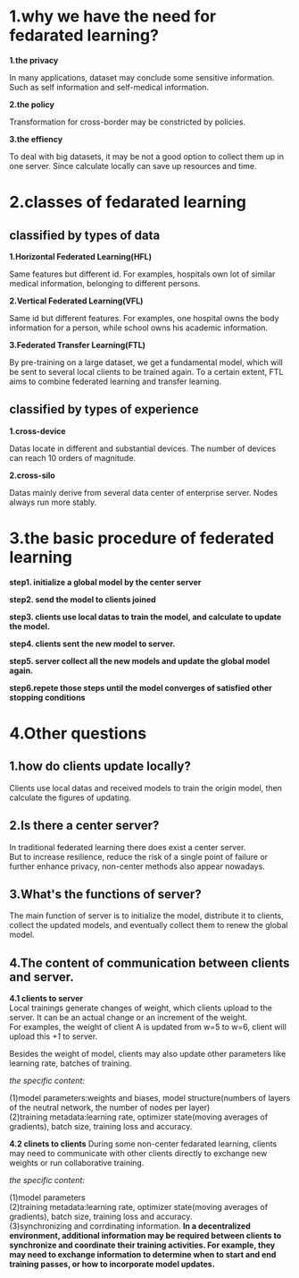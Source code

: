 # 1.why we have the need for fedarated learning?

**1.the privacy**  
  
  In many applications, dataset may conclude some sensitive information. Such as self information and self-medical information.

**2.the policy**  
  
  Transformation for cross-border may be constricted by policies.

**3.the effiency**  
  
  To deal with big datasets, it may be not a good option to collect them up in one server. Since calculate locally can save up resources and time.

# 2.classes of fedarated learning

## classified by types of data

**1.Horizontal Federated Learning(HFL)**  
  
  Same features but different id.
  For examples, hospitals own lot of similar medical information, belonging to different persons.

**2.Vertical Federated Learning(VFL)**  
  
  Same id but different features.
  For examples, one hospital owns the body information for a person, while school owns his academic information.

**3.Federated Transfer Learning(FTL)**  
  
  By pre-training on a large dataset, we get a fundamental model, which will be sent to several local clients to be trained again.
  To a certain extent, FTL aims to combine federated learning and transfer learning.

## classified by types of experience

**1.cross-device**  
  
Datas locate in different and substantial devices. The number of devices can reach 10 orders of magnitude.

**2.cross-silo**  
  
Datas mainly derive from several data center of enterprise server. Nodes always run more stably.

# 3.the basic procedure of federated learning  

**step1. initialize a global model by the center server**

**step2. send the model to clients joined**

**step3. clients use local datas to train the model, and calculate to update the model.**

**step4. clients sent the new model to server.**

**step5. server collect all the new models and update the global model again.**

**step6.repete those steps until the model converges of satisfied other stopping conditions**

# 4.Other questions  

## 1.how do clients update locally?  

Clients use local datas and received models to train the origin model, then calculate the figures of updating.

## 2.Is there a center server?

In traditional federated learning there does exist a center server.  
But to increase resilience, reduce the risk of a single point of failure or further enhance privacy, non-center methods also appear nowadays.

## 3.What's the functions of server?

The main function of server is to initialize the model, distribute it to clients, collect the updated models, and eventually collect them to renew the global model.

## 4.The content of communication between clients and server.

**4.1 clients to server**  
Local trainings generate changes of weight, which clients upload to the server. It can be an actual change or an increment of the weight.   
For examples, the weight of client A is updated from w=5 to w=6, client will upload this *+1* to server.  

  Besides the weight of model, clients may also update other parameters like learning rate, batches of training.   

 *the specific content:*    
 
 (1)model parameters:weights and biases, model structure(numbers of layers of the neutral network, the number of nodes per layer)  
 (2)training metadata:learning rate, optimizer state(moving averages of gradients), batch size, training loss and accuracy.  

**4.2 clinets to clients**
During some non-center fedarated learning, clients may need to communicate with other clients directly to exchange new weights or run collaborative training.  

*the specific content:*    

 (1)model parameters    
 (2)training metadata:learning rate, optimizer state(moving averages of gradients), batch size, training loss and accuracy.    
(3)synchronizing and corrdinating information. **In a decentralized environment, additional information may be required between clients to synchronize and coordinate their training activities. For example, they may need to exchange information to determine when to start and end training passes, or how to incorporate model updates.**



